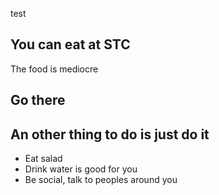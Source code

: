 test
## You can eat at STC
The food is mediocre
## Go there
## An other thing to do is just do it

-   Eat salad
-   Drink water is good for you
-   Be social, talk to peoples around you
